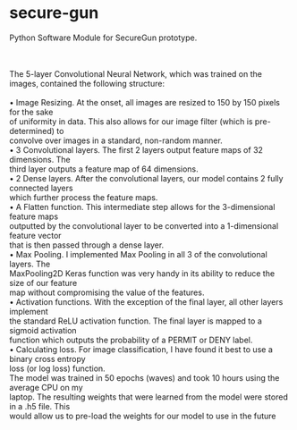# secure-gun

Python Software Module for SecureGun prototype.
<br><br><br>

The 5-layer Convolutional Neural Network, which was trained on the images, contained the
following structure: <br><br>
• Image Resizing. At the onset, all images are resized to 150 by 150 pixels for the sake<br>
of uniformity in data. This also allows for our image filter (which is pre-determined) to<br>
convolve over images in a standard, non-random manner.<br>
• 3 Convolutional layers. The first 2 layers output feature maps of 32 dimensions. The<br>
third layer outputs a feature map of 64 dimensions.<br>
• 2 Dense layers. After the convolutional layers, our model contains 2 fully connected layers<br>
which further process the feature maps.<br>
• A Flatten function. This intermediate step allows for the 3-dimensional feature maps<br>
outputted by the convolutional layer to be converted into a 1-dimensional feature vector<br>
that is then passed through a dense layer.<br>
• Max Pooling. I implemented Max Pooling in all 3 of the convolutional layers. The<br>
MaxPooling2D Keras function was very handy in its ability to reduce the size of our feature<br>
map without compromising the value of the features.<br>
• Activation functions. With the exception of the final layer, all other layers implement<br>
the standard ReLU activation function. The final layer is mapped to a sigmoid activation<br>
function which outputs the probability of a PERMIT or DENY label.<br>
• Calculating loss. For image classification, I have found it best to use a binary cross entropy<br>
loss (or log loss) function.<br>
The model was trained in 50 epochs (waves) and took 10 hours using the average CPU on my<br>
laptop. The resulting weights that were learned from the model were stored in a .h5 file. This<br>
would allow us to pre-load the weights for our model to use in the future<br>

